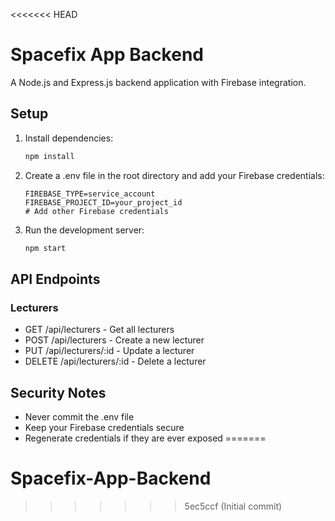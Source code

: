 <<<<<<< HEAD
# Spacefix App Backend

A Node.js and Express.js backend application with Firebase integration.

## Setup

1. Install dependencies:
   ```bash
   npm install
   ```

2. Create a .env file in the root directory and add your Firebase credentials:
   ```
   FIREBASE_TYPE=service_account
   FIREBASE_PROJECT_ID=your_project_id
   # Add other Firebase credentials
   ```

3. Run the development server:
   ```bash
   npm start
   ```

## API Endpoints

### Lecturers
- GET /api/lecturers - Get all lecturers
- POST /api/lecturers - Create a new lecturer
- PUT /api/lecturers/:id - Update a lecturer
- DELETE /api/lecturers/:id - Delete a lecturer

## Security Notes
- Never commit the .env file
- Keep your Firebase credentials secure
- Regenerate credentials if they are ever exposed
=======
# Spacefix-App-Backend
>>>>>>> 5ec5ccf (Initial commit)
